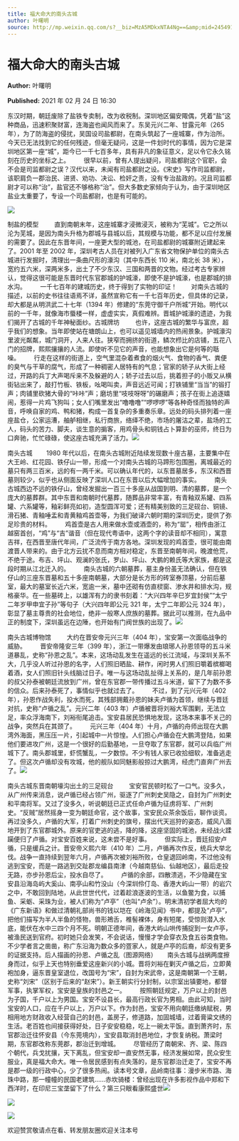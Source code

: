 ```yaml
---
title: 福大命大的南头古城
author: 叶曙明
source: http://mp.weixin.qq.com/s?__biz=MzA5MDkxNTA4Ng==&amp;mid=2454910727&amp;idx=1&amp;sn=1ce63074e8b9915ac14b991a466eecce&amp;chksm=87a23f66b0d5b670c967d14e2ea3a60f7fed6d8e113e5695340db29ec408b5e5a729d2f715a7#rd
---
```


# 福大命大的南头古城

**Author:** 叶曙明

**Published:** 2021 年 02 月 24 日 16:30

东汉时期，朝廷废除了盐铁专卖制，改为收税制。深圳地区偏安陬偶，凭着“盐”这种商品，迅速积聚财富，连海盗也闻风而来了。东吴元兴二年、甘露元年（265 年），为了防海盗的侵扰，吴国设司盐都尉，在南头筑起了一座城寨，作为治所。今天已无法找到它的任何残迹，但毫无疑问，这是一件划时代的事情，因为它是深圳地区第一座“城”，距今已一千七百多年，具有非凡的象征意义，足以令它永久铭刻在历史的坐标之上。        很早以前，曾有人提出疑问，司盐都尉这个官职，会不会是司监都尉之误？汉代以来，未闻有司盐都尉之设。《宋史》写作司监都尉，该职肩负一郡治民、进贤、劝功、决讼、检奸之责，没有专治盐政的。况且司监都尉才可以称“治”，盐官还不够格称“治”。但大多数史家倾向于认为，由于深圳地区盐业太重要了，专设一个司盐都尉，也是有可能的。

![](https://mmbiz.qpic.cn/mmbiz_png/Ljib4So7yuWh9F10iaTKw9UahI547QiaiauUiahm1S0Ddaib5gicCOvrKBj6tX9PtibVd1S2NdhnYYFOmvJvNPmJxnyF1Q/640?wx_fmt=png)

制盐的模型         直到南朝末年，这座城寨才浸微浸灭，被称为“芜城”。它之所以沦为芜城，是因为南头升格为郡城与县城以后，其规模与功能，都不足以应付发展的需要了。因此在东晋年间，一座更大型的城池，在司盐都尉的城寨附近建起来了。2001 年至 2002 年，深圳考古人员在对被列入广东省文物保护单位的南头古城进行发掘时，清理出一条曲尺形的濠沟（其中东西长 110 米，南北长 38 米），宽约五六米，深两米多，出土了不少东汉、三国和两晋的文物。经过考古专家辨认，觉得这很可能是东晋时代东官郡城的护城濠，即使不是护城濠，也是郡城的排水沟。        一千七百年的建城历史，终于得到了实物的印证！        对南头古城的描述，以前的史书往往语焉不详，虽然宣称它有一千七百年历史，但具体的记录，却大都是从明洪武二十七年（1394 年）修建的“东莞守御千户所城”开始。明代以前的一千年，就像海市蜃楼一样，虚虚实实，真假难辨。晋城护城濠的遗迹，为我们揭开了古城的千年神秘面纱。古城牌坊         也许，这座古城的繁华与富庶，超乎我们的想象。当年即使站在塘朗山上，也可以遥见城墙内的热闹景象。护城濠沟里波光粼粼，城门洞开，人来人往。狭窄而拥挤的街道，鳞次栉比的店铺，五花八门的招牌，熙熙攘攘的人流。即使听不见它的声音，也能想象出它是何等的聒噪。        行走在这样的街道上，空气里混杂着煮食的烟火气、食物的香气、粪便的臭气与干草的腐气，形成了一种稠密人居特有的气息；官家的轿子从大街上经过，开路的兵丁大声喝斥来不及躲避的人；轿子过去以后，挑着担子的小贩又从横街钻出来了，敲打竹板、铁板，吆喝叫卖，声音远近可闻；打铁铺里“当当”的锻打声；肉铺里砍猪大骨的“咔咔”声；磨坊里“吱吱呀呀”的碾磨声；孩子在街上追逐嬉闹，惹得一片鸡飞狗叫；女人们嘴里发出“噜噜噜”“啰啰啰”等各种奇怪而独特的声音，呼唤自家的鸡、鸭和猪，构成一首复杂的多重奏乐章。远处的码头排列着一座座盐仓，公家运漕，舳舻相继，私行商旅，络绎不绝，市场的屠沽之辈，盐场的工人，码头的苦力、脚夫，谈生意的掮客，用鸡骨头和铜钱占卜算卦的巫师，终日为口奔驰，忙忙碌碌，使这座古城充满了活力。![](https://mmbiz.qpic.cn/mmbiz_jpg/PJWG74pLsMaIgRodnHVibC2LqmgOoWtDb3ybdqYhqicpxpcmqunZ0fgELmyWpJDOLyezN6t0QUPVvz6JEJkbGJnA/640)

南头古城        1980 年代以后，在南头古城附近陆续发现数十座古墓，主要集中在大王岭、红花园、铁仔山一带，形成一个对南头古城的马蹄形包围圈，离城最近的墓只有两三百米，远的有一两千米。可以确认年代的，以东晋墓居多，东汉和西晋墓则较少，似乎也从侧面反映了深圳人口在东晋以后大幅增加的事实。        南头古城西边不远的铁仔山，曾经发掘出一百三十多座从战国到明、清的墓葬，是一个庞大的墓葬群。其中东晋和南朝时代墓葬，随葬品非常丰富，有青釉双系罐、四系罐、六系罐等，釉彩鲜亮如初，造型圆浑可爱；还有精美别致的三足砚台、铜镜、滑石猪、青釉唾盂和青黄釉鸡首壶等，为我们破译六朝时期的深圳历史，提供了弥足珍贵的材料。        鸡首壶是古人用来做水壶或酒壶的，称为“罂”，相传由浙江越窑首创，“鸡”与“吉”谐音（但在现代粤语中，这两个字的读音却不相同），寓意吉祥，在西晋至唐代年间，广泛流传于南方各地。深圳发现的鸡首壶，很可能由南渡晋人带来的。由于北方云扰不息而南方相对稳定，东晋至南朝年间，晚渡伧荒，不绝于途。布吉、坪山、观澜的张氏，罗山、坪山、大鹏的赖氏等大家族，都是这段时期从江北迁入的。        南头古城的六朝墓葬，墓主身份虽无法确认，但在铁仔山的三座东晋墓和五十多座南朝墓，大部分是长方形的砖室券顶墓，分前后墓室，最大的墓室长近六米，宽逾一米，墓中还砌有仿直棂窗、渗水井和排水沟，规格豪华。在一些墓砖上，以雄浑有力的隶书刻着：“大兴四年辛巳岁宜封侯”“太宁二年岁甲申宜子孙”等句子（大兴四年即公元 321 年，太宁二年即公元 324 年），彰显了墓主尊贵的社会地位，绝非一般寒人庶族的墓葬。据此可以推测，在九品中正的制度下，深圳虽远在边陲，也开始有门阀世族的出现了。![](https://mmbiz.qpic.cn/mmbiz_jpg/PJWG74pLsMaIgRodnHVibC2LqmgOoWtDbghtQPgMREnrmoQzv9ISkGVLDYKFicF3rcMqkkdA0bCib7pt7SRn19lNg/640)

南头古城博物馆         大约在晋安帝元兴三年（404 年），宝安第一次面临战争的威胁。        晋安帝隆安三年（399 年），浙江一带爆发由琅琊人孙恩领导的五斗米道暴乱，史称“孙恩之乱”。本来，这场动乱发生在遥远的长江流域，与深圳关系不大，几乎没人听过孙恩的名字，人们照旧晒盐、耕作，闲时男人们照旧嚼着槟榔喝着酒，女人们照旧针头线脑过日子。唯一与这场动乱扯得上关系的，是几年前孙恩的叔父孙泰被朝廷流放到广州，曾在东官郡一带传播过五斗米道，留下了为数不多的信众。后来孙泰死了，事情似乎也就过去了。        不过，到了元兴元年（402 年），孙恩作战失利，投水而死，其残部拥戴孙恩的妹夫卢循为首领，继续与晋廷对抗，史称“卢循之乱”。元兴二年（403 年）卢循被晋将刘裕大军围剿，无法立足，率众浮海南下，刘裕衔尾追击。宝安县居民恐惧地发现，这场本来事不关己的战争，突然兵在其颈了。        元兴三年（404 年）十月，卢循的舟师出现在大鹏湾外海面，黑压压一片，引起城中一片惊惶。人们担心卢循会在大鹏湾登陆，如果他们要进攻广州，这是一个很好的后勤基地，一旦夺取了东官郡，就可以兵临广州城下了。南头郡城里，虾慌蟹乱，一夕数惊。不少有钱人家已收拾细软，准备逃走了。但这次卢循却没有攻城，他的舰队如同魅影般掠过大鹏湾，经虎门直奔广州去了。![](https://mmbiz.qpic.cn/mmbiz_jpg/PJWG74pLsMaIgRodnHVibC2LqmgOoWtDbsnSZFViaibTr9La8Iwsl2leQBzCYic6yJUw2E7ZnCyzwesFibWgibBzv3UA/640)

南头古城东晋南朝壕沟出土的三足砚台         宝安官民顿时松了一口气。没多久，从广州传来消息，说卢循已经占领广州，驱逐了广州刺史吴隐之，自封为广州刺史和平南将军。又过了没多久，听说朝廷已正式任命卢循为征虏将军、广州刺史。“反贼”居然摇身一变为朝廷命官，这个故事，宝安民众茶余饭后，聊作谈资。再过没多久，卢循的大军，打着广州刺史的旗号，摆出代天巡狩的姿态，威风八面地开到了东官郡城外。原来的官吏逃的逃，降的降，这座坚固的城池，未经战火蹂躏便归了卢循。对宝安百姓来说，这未尝不是好事。        但实际上，晋廷招安卢循，只是缓兵之计。晋安帝义熙六年（410 年）二月，卢循再次作反，统兵大举北伐。战争一直持续到翌年六月，卢循再次被刘裕所败，仓皇退回岭南，不过他没有逃到宝安，而是一路逃到交趾郡龙编县南津（今越南慈仙、仙越地区），最后走投无路，亦步孙恩后尘，投水自尽了。        卢循的余部，四散溃逃，不少隐藏在宝安县沿海岛屿大奚山、南亭山和竹没山（今深圳伶仃岛、香港大屿山一带）的岩穴之中，不敢回到陆地，从此世世代代，过着趁浪逐波的生活，以鱼鳖为食，以捕鱼、采蛎、采珠为业，被人们称为“卢亭”（也叫“卢余”）。明末清初学者屈大均的《广东新语》和做过清朝礼部尚书的钱以垲在《岭海见闻》书中，都提及“卢亭”，把他们描写为半人半鱼的怪物，兽形鴂舌，椎髻裸体，身有短尾，受惊则潜入水底，能伏在水中三四个月不死。明朝正德年间，香港大屿山哄传捕捉到一女卢亭，被渔民送到官府。初时她只会发笑，不会说话，慢慢才学会穿衣及食五谷类食物。不少学者言之凿凿，称广东沿海为数众多的疍家人，就是卢亭的后裔，却没有更多的证据支持。后人描画的孙恩、卢循之乱（图源网络）      南头古城与战祸两度擦身而过，似乎上天也特别垂爱这座新兴的小城。晋将刘裕在剿灭卢循之后，立即黄袍加身，逼东晋皇室退位，改国号为“宋”，自封为宋武帝，这是南朝第一个王朝，史称“刘宋”（区别于后来的“赵宋”）。新王朝实行分封制，以宗室出镇要地，都督军事，执掌军权，宝安是皇族的封邑之一。        按照朝廷规定，万户以上的封邑为子国，千户以上为男国。宝安不设县长，最高行政长官为男相。由此可知，当时宝安的人口，应在千户以上，万户以下。作为封邑，宝安不用向朝廷缴纳赋税，男相用地方财政收入经营自己的封邑，盖房子，修道路，加固城墙，过着膏粱文绣的生活。老百姓也间接获得好处，日子安安稳稳，吃上一碗太平饭。直到萧齐时，东官郡治迁往怀安县（今东莞境内），宝安县取消封邑地位，才恢复纳税。萧梁时期，东官郡改称东莞郡，郡治迁到增城。        尽管经历了南朝宋、齐、梁、陈四个朝代，兵戈扰攘，天下离乱，但宝安却一直安然无事，经济发展如常，民众安生服业，真是福大命大。唯一令居民感到有点失落的，是东官郡治迁走了，宝安不再是郡一级的行政中心，少了很多热闹。读本号文章，品岭南往事：漫步米市路、海珠中路，那一幢幢的民国老建筑……赤坎骑楼：曾经出现在许多影视作品中郑和下西洋时，在印尼三宝垄留下了什么？第三只眼看康熙盛世![](https://mmbiz.qpic.cn/mmbiz_jpg/PJWG74pLsMaIgRodnHVibC2LqmgOoWtDbxzuFvte281ZWCwHYdHtxhRYeCQmSDNCM2EAG12cL4uAoUxcejqoogg/640)

![](https://mmbiz.qpic.cn/mmbiz_jpg/PJWG74pLsMaIgRodnHVibC2LqmgOoWtDbSdPFfR1tEF5z78EelLQk63FwnFM4kKjaMuibXNZqK7DM3aX0qiaicA8HA/640)

![](https://mmbiz.qpic.cn/mmbiz_jpg/PJWG74pLsMaIgRodnHVibC2LqmgOoWtDbHWa3hFm4DEzdX6xHspGMj8P8lYc4n4ibUO62Lgj2WB1ZTicbghS3wPqg/640)

欢迎赞赏敬请点在看、转发朋友圈欢迎关注本号
